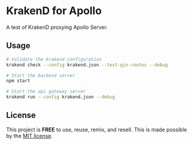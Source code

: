 # KrakenD for Apollo

A test of KrakenD proxying Apollo Server.

## Usage

```bash
# Validate the krakend configuration
krakend check --config krakend.json --test-gin-routes --debug

# Start the backend server
npm start

# Start the api gateway server
krakend run --config krakend.json --debug
```

## License

This project is __FREE__ to use, reuse, remix, and resell.
This is made possible by the [MIT license](/LICENSE).
